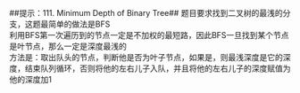 ##提示：111. Minimum Depth of Binary Tree##
题目要求找到二叉树的最浅的分支，这题最简单的做法是BFS  
利用BFS第一次遍历到的节点一定是不加权的最短路，因此BFS一旦找到某个节点是叶节点，那么一定是深度最浅的  
方法是：取出队头的节点，判断他是否为叶子节点，如果是，则最浅深度是它的深度，结束队列循环，否则将他的左右儿子入队，并且将他的左右儿子的深度赋值为他的深度加1
